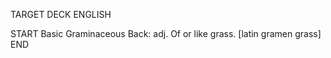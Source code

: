 TARGET DECK
ENGLISH

START
Basic
Graminaceous
Back: adj. Of or like grass. [latin gramen grass]
END
